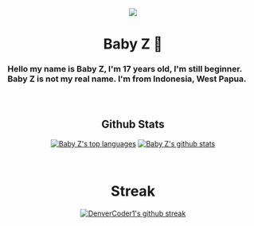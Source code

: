 <div align="center">
  <img src="https://media.discordapp.net/attachments/873789389988298842/876307418445918249/ZMaid.png" />
  <h1>Baby Z 🚀</h1>
  <h3 align="left">Hello my name is Baby Z, I'm 17 years old, I'm still beginner. Baby Z is not my real name. I'm from Indonesia, West Papua.<h3>
</div>

</BR>

</tr>

<h2 align="center">Github Stats</h2>
<div align="center">
  
[![Baby Z's top languages](https://github-readme-stats.vercel.app/api/top-langs/?username=LazzyDevelopment&theme=blue-green)](https://github.com/LazzyDevelopment)
[![Baby Z's github stats](https://github-readme-stats.vercel.app/api?username=LazzyDevelopment&theme=blue-green)](https://github.com/LazzyDevelopment)

</div>
</BR>


<div align="center">
  <h1>Streak</h1>
  
  [![DenverCoder1's github streak](https://github-readme-streak-stats.herokuapp.com/?user=LazzyDevelopment&theme=blue-green)](https://github.com/LazzyDevelopment)

</div>
